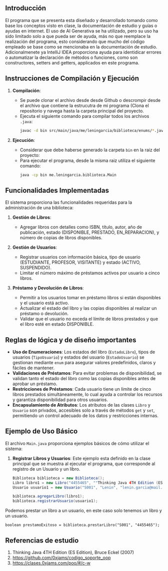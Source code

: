 ## Introducción
El programa que se presenta esta diseñado y desarrollado tomando como base los conceptos visto en clase, la documentación de estudio y guías o ayudas en internet.
El uso de AI Generativa se ha utilizado, pero su uso ha sido limitado solo a que pueda ser de ayuda, más no que reemplace la realización del programa, esto considerando
que mucho del código empleado se base como se mencionaba en la documentación de estudio. Adicionalmenete ya IntelliJ IDEA proporciona ayuda para identidicar errores o automatizar la
declaración de métodos o funciones, como son constructores, setters and getters, applicados en este programa.

## Instrucciones de Compilación y Ejecución

1. **Compilación**:
   - Se puede clonar el archivo desde desde Github o descrompir desde el archivo que contiene la estrucutra de mi programa (Clona el repositorio y navega hasta la carpeta principal del proyecto.
   - Ejecuta el siguiente comando para compilar todos los archivos `.java`:
     ```bash
     javac -d bin src/main/java/me/leningarcia/biblioteca/enums/*.java src/main/java/me/leningarcia/biblioteca/modelos/*.java src/main/java/me/leningarcia/biblioteca/Main.java
     ```

2. **Ejecución**:
   - Considerar que debe haberse generado la carpeta `bin` en la raiz del proyecto:
   - Para ejecutar el programa, desde la misma raiz utiliza el siguiente comando:
     ```bash
     java -cp bin me.leningarcia.biblioteca.Main
     ```
## Funcionalidades Implementadas

El sistema proporciona las funcionalidades requeridas para la administración de una biblioteca:

1. **Gestión de Libros**:
   - Agregar libros con detalles como ISBN, título, autor, año de publicación, estado (DISPONIBLE, PRESTADO, EN_REPARACION), y número de copias de libros disponibles.

2. **Gestión de Usuarios**:
   - Registrar usuarios con información básica, tipo de usuario (ESTUDIANTE, PROFESOR, VISITANTE) y estado (ACTIVO, SUSPENDIDO).
   - Limitar el número máximo de préstamos activos por usuario a cinco libros.

3. **Préstamo y Devolución de Libros**:
   - Permitir a los usuarios tomar en préstamo libros si están disponibles y el usuario está activo.
   - Actualizar el estado del libro y las copias disponibles al realizar un préstamo o devolución.
   - Validar que el usuario no exceda el límite de libros prestados y que el libro esté en estado DISPONIBLE.

## Reglas de lógica y de diseño importantes

- **Uso de Enumeraciones**: Los estados del libro (`EstadoLibro`), tipos de usuarios (`TipoUsuario`) y estados del usuario (`EstadoUsuario`) se gestionan mediante `enum` para asegurar valores predefinidos, claros y fáciles de mantener.
- **Validaciones de Préstamos**: Para evitar problemas de disponibilidad, se validan tanto el estado del libro como las copias disponibles antes de aprobar un préstamo.
- **Restricciones de Préstamos**: Cada usuario tiene un límite de cinco libros prestados simultáneamente, lo cual ayuda a controlar los recursos y garantiza disponibilidad para otros usuarios.
- **Encapsulamiento de Atributos**: Los atributos de las clases `Libro` y `Usuario` son privados, accesibles solo a través de métodos `get` y `set`, permitiendo un control adecuado de los datos y restricciones internas.

## Ejemplo de Uso Básico

El archivo `Main.java` proporciona ejemplos básicos de cómo utilizar el sistema:

1. **Registrar Libros y Usuarios**:
Este ejemplo esta definido en la clase principal que se muestra al ejecutar el programa, que corresponde al registro de un Usuario  y un libro.

   ```java
   Biblioteca biblioteca = new Biblioteca();
   Libro libro1 = new Libro("4455465", ""Thinking Java 4TH Edition (ES Edition)", "Bruce Eckel", 2007, EstadoLibro.DISPONIBLE,1);
   Usuario usuario1 = new Usuario("S001", "Lenin", "lenin.garcia@mail.com", TipoUsuario.ESTUDIANTE, EstadoUsuario.ACTIVO));
   
   biblioteca.agregarLibro(libro1);
   biblioteca.registrarUsuario(usuario1);
   ```
Podemos prestar un libro a un usuario, en este caso solo tenemos un libro y un usuario.
```
boolean prestamoExitoso = biblioteca.prestarLibro("S001", "4455465");
```
## Referencias de estudio

1. Thinking Java 4TH Edition (ES Edition), Bruce Eckel (2007)
2. https://github.com/0xjams/codigo_soporte_oop
3. https://clases.0xjams.com/poo/#/c-w
